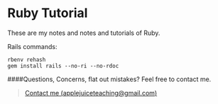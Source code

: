 Ruby Tutorial
================

These are my notes and notes and tutorials of Ruby.






Rails commands:
```
rbenv rehash
gem install rails --no-ri --no-rdoc
```



####Questions, Concerns, flat out mistakes?  Feel free to contact me.

> [Contact me (applejuiceteaching@gmail.com)](mailto:applejuiceteaching@gmail.com)
